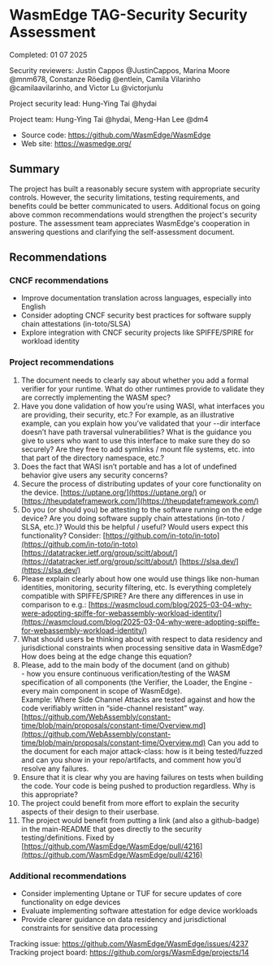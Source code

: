 # WasmEdge TAG-Security Security Assessment
<!-- cSpell:ignore Ying Shen Hsieh ibmibmibm hydai wasmedge Constanze Röedig entlein Camila Vilarinho camilaavilarinho victorjunlu Meng WASI crun userbase Uptane wasi-->

Completed: 01 07 2025

Security reviewers: Justin Cappos @JustinCappos, Marina Moore @mnm678, Constanze Röedig @entlein, Camila Vilarinho @camilaavilarinho, and Victor Lu @victorjunlu

Project security lead: Hung-Ying Tai @hydai

Project team: Hung-Ying Tai @hydai, Meng-Han Lee @dm4

* Source code: <https://github.com/WasmEdge/WasmEdge>
* Web site: <https://wasmedge.org/>

## Summary

The project has built a reasonably secure system with appropriate security controls. However, the security limitations, testing requirements, and benefits could be better communicated to users. Additional focus on going above common recommendations would strengthen the project's security posture. The assessment team appreciates WasmEdge's cooperation in answering questions and clarifying the self-assessment document.

## Recommendations

### CNCF recommendations

* Improve documentation translation across languages, especially into English
* Consider adopting CNCF security best practices for software supply chain attestations (in-toto/SLSA)
* Explore integration with CNCF security projects like SPIFFE/SPIRE for workload identity

### Project recommendations

1. The document needs to clearly say about whether you add a formal verifier for your runtime.   What do other runtimes provide to validate they are correctly implementing the WASM spec?
2. Have you done validation of how you’re using WASI, what interfaces you are providing, their security, etc.?  For example, as an illustrative example, can you explain how you’ve validated that your \--dir interface doesn’t have path traversal vulnerabilities?  What is the guidance you give to users who want to use this interface to make sure they do so securely?   Are they free to add symlinks / mount file systems, etc. into that part of the directory namespace, etc.?  
3. Does the fact that WASI isn’t portable and has a lot of undefined behavior give users any security concerns?  
4. Secure the process of distributing updates of your core functionality on the device.  [https://uptane.org/](https://uptane.org/)
   or [https://theupdateframework.com/](https://theupdateframework.com/)
5. Do you (or should you) be attesting to the software running on the edge device?   Are you doing software supply chain attestations (in-toto / SLSA, etc.)?   Would this be helpful / useful?  Would users expect this functionality?  Consider:   [https://github.com/in-toto/in-toto](https://github.com/in-toto/in-toto)  [https://datatracker.ietf.org/group/scitt/about/](https://datatracker.ietf.org/group/scitt/about/)  [https://slsa.dev/](https://slsa.dev/)
6. Please explain clearly about how one would use things like non-human identities, monitoring, security filtering, etc. Is everything completely compatible with SPIFFE/SPIRE?  Are there any differences in use in comparison to e.g.:    [https://wasmcloud.com/blog/2025-03-04-why-were-adopting-spiffe-for-webassembly-workload-identity/](https://wasmcloud.com/blog/2025-03-04-why-were-adopting-spiffe-for-webassembly-workload-identity/)
7. What should users be thinking about with respect to data residency and jurisdictional constraints when processing sensitive data in WasmEdge?  How does being at the edge change this equation?  
8. Please, add to the main body of the document (and on github)  
   \- how you ensure continuous verification/testing of the WASM specification of all components (the Verifier, the Loader, the Engine \- every main component in scope of WasmEdge).  
   Example:
   Where Side Channel Attacks are tested against and how the code verifiably written in  “side-channel resistant” way.  [https://github.com/WebAssembly/constant-time/blob/main/proposals/constant-time/Overview.md](https://github.com/WebAssembly/constant-time/blob/main/proposals/constant-time/Overview.md)
   Can you add to the document for each major attack-class: how is it being tested/fuzzed and can you show in your repo/artifacts, and comment how you’d resolve any failures.  
9. Ensure that it is clear why you are having failures on tests when building the code.   Your code is being pushed to production regardless.   Why is this appropriate?  
10. The project could benefit from more effort to explain the security aspects of their design to their userbase.
11. The project would benefit from putting a link (and also a github-badge) in the main-README that goes directly to the security testing/definitions.  Fixed by [https://github.com/WasmEdge/WasmEdge/pull/4216](https://github.com/WasmEdge/WasmEdge/pull/4216)

### Additional recommendations

* Consider implementing Uptane or TUF for secure updates of core functionality on edge devices
* Evaluate implementing software attestation for edge device workloads
* Provide clearer guidance on data residency and jurisdictional constraints for sensitive data processing

Tracking issue: <https://github.com/WasmEdge/WasmEdge/issues/4237>
Tracking project board: <https://github.com/orgs/WasmEdge/projects/14>
